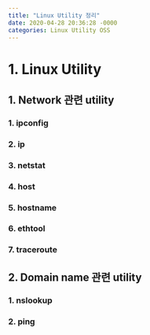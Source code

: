 ```yaml
---
title: "Linux Utility 정리"
date: 2020-04-28 20:36:28 -0000
categories: Linux Utility OSS
---
```

     
     
     
# 1. Linux Utility

## 1. Network 관련 utility
### 1. ipconfig
### 2. ip 
### 3. netstat
### 4. host
### 5. hostname
### 6. ethtool
### 7. traceroute      
     
     
     
     
     
     
     
     
     
     
     
     
     
     
     
     
## 2. Domain name 관련 utility
### 1. nslookup
### 2. ping
